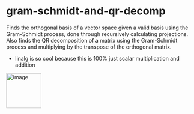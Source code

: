 # gram-schmidt-and-qr-decomp
Finds the orthogonal basis of a vector space given a valid basis using the Gram-Schmidt process, done through recursively calculating projections. Also finds the QR decomposition of a matrix using the Gram-Schmidt process and multiplying by the transpose of the orthogonal matrix.
- linalg is so cool because this is 100% just scalar multiplication and addition
<img width="93" alt="image" src="https://user-images.githubusercontent.com/50224596/184530804-15c672cf-125b-4edf-97fa-32773f9fd1a0.png">
